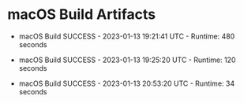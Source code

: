 # macOS Build Artifacts

* macOS Build SUCCESS - 2023-01-13 19:21:41 UTC - Runtime: 480 seconds

* macOS Build SUCCESS - 2023-01-13 19:25:20 UTC - Runtime: 120 seconds

* macOS Build SUCCESS - 2023-01-13 20:53:20 UTC - Runtime: 34 seconds
